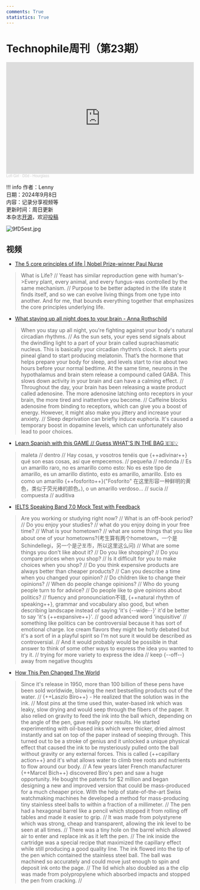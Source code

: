 ```yaml
---
comments: True
statistics: True
---
```


# Technophile周刊（第23期）

<iframe width="100%" height="300" scrolling="no" frameborder="no" allow="autoplay" src="https://w.soundcloud.com/player/?url=https%3A//api.soundcloud.com/tracks/1955264495&color=%23ff5500&auto_play=false&hide_related=false&show_comments=true&show_user=true&show_reposts=false&show_teaser=true&visual=true"></iframe><div style="font-size: 10px; color: #cccccc;line-break: anywhere;word-break: normal;overflow: hidden;white-space: nowrap;text-overflow: ellipsis; font-family: Interstate,Lucida Grande,Lucida Sans Unicode,Lucida Sans,Garuda,Verdana,Tahoma,sans-serif;font-weight: 100;"><a href="https://soundcloud.com/lofi_girl" title="Lofi Girl" target="_blank" style="color: #cccccc; text-decoration: none;">Lofi Girl</a> · <a href="https://soundcloud.com/lofi_girl/d0d-hourglass" title="D0d - Hourglass" target="_blank" style="color: #cccccc; text-decoration: none;">D0d - Hourglass</a></div>

!!! info
    作者：Lenny<br>
    日期：2024年9月8日<br>
    内容：记录分享视频等<br>
    更新时间：周日更新<br>
    本杂志[开源](https://github.com/LennyChenLaw/Weekly)，欢迎[投稿](https://github.com/LennyChenLaw/Weekly/issues)


![9fD5est.jpg](https://s2.loli.net/2024/11/27/Ipt8hRWE2zF7MQl.jpg)

## 视频
+ [The 5 core principles of life | Nobel Prize-winner Paul Nurse](https://www.youtube.com/watch?v=5EwVBC3VsRA)
>What is Life? // Yeast has similar reproduction gene with human's->Every plant, every animal, and every fungus-was controlled by the same mechanism. // Purpose to be better adapted in the life state it finds itself, and so we can evolve living things from one type into another. And for me, that bounds everything together that emphasizes the core principles underlying life.

+ [What staying up all night does to your brain - Anna Rothschild](https://www.youtube.com/watch?v=idrbwnWLJ7w)
>When you stay up all night, you're fighting against your body's natural circadian rhythms. // As the sun sets, your eyes send signals about the dwindling light to a part of your brain called suprachiasmatic nucleus. This is basically your circadian rhythm’s clock. It alerts your pineal gland to start producing melatonin. That’s the hormone that helps prepare your body for sleep, and levels start to rise about two hours before your normal bedtime. At the same time, neurons in the hypothalamus and brain stem release a compound called GABA. This slows down activity in your brain and can have a calming effect. // Throughout the day, your brain has been releasing a waste product called adenosine. The more adenosine latching onto receptors in your brain, the more tired and inattentive you become. // Caffeine blocks adenosine from binding to receptors, which can give you a boost of energy. However, it might also make you jittery and increase your anxiety. // Sleep deprivation can briefly induce euphoria. It's caused a temporary boost in dopamine levels, which can unfortunately also lead to poor choices. 


+ [Learn Spanish with this GAME // Guess WHAT'S IN THE BAG 🇪🇸💡](https://www.youtube.com/watch?v=0URsU0vwGTc)
>maleta // dentro // Hay cosas, y vosotros tenéis que {++adivinar++} qué son esas cosas, así que empecemos. // pequeña // redonda // Es un amarillo raro, no es amarillo como esto: No es este tipo de amarillo, es un amarillo distinto, esto es amarillo, amarillo. Esto es como un amarillo {++fosforito++}("Fosforito" 在这里形容一种鲜明的黄色，类似于荧光棒的颜色。), o un amarillo verdoso... // sucia // compuesta // auditiva


+ [IELTS Speaking Band 7.0 Mock Test with Feedback](https://www.youtube.com/watch?v=AJhplp3dct8)
>Are you working or studying right now? // What is an off-book period? // Do you enjoy your studies? // what do you enjoy doing in your free time? // What is your hometown? // what are some things that you like about one of your hometowns?(考生算有两个hometown，一个是Schindellegi，另一个是군포市，所以这里这么问) // What are some things you don't like about it? // Do you like shopping? // Do you compare prices when you shop? // Is it difficult for you to make choices when you shop? // Do you think expensive products are always better than cheaper products? // Can you describe a time when you changed your opinion? // Do children like to change their opinions? // When do people change opinions? // Who do young people turn to for advice? // Do people like to give opinions about politics? // fluency and pronounciation不错, {++natural rhythm of speaking++}, grammar and vocabulary also good, but when describing landscape instead of saying 'it's {--wide--}' it'd be better to say 'it's {++expansive++}'. // good advanced word 'inquisitive' // something like politics can be controversial because it has sort of emotional  charge. Ice cream flavors they might be hotly debated but it's a sort of in a playful spirit so I'm not sure it would be described as controversial. // And it would probably would be possible in that answer to think of some other ways to express the idea you wanted to try it. // trying for more variety to express the idea // keep {--off--} away from negative thoughts


+ [How This Pen Changed The World](https://www.youtube.com/watch?v=Nb1PrONDHhk)
>Since it's release in 1950, more than 100 billion of these pens have been sold worldwide, blowing the next bestselling products out of the water. // {++Laszlo Biro++} - He realized that the solution was in the ink. // Most pins at the time used thin, water-based ink which was leaky, slow drying and would seep through the fibers of the paper. It also relied on gravity to feed the ink into the ball which, depending on the angle of the pen, gave really poor results. He started experimenting with oil-based inks which were thicker, dried almost instantly and sat on top of the paper instead of seeping through. This turned out to be a stroke of genius and it unlocked a unique physical effect that caused the ink to be mysteriously pulled onto the ball without gravity or any external forces. This is called {++capillary action++} and it's what allows water to climb tree roots and nutrients to flow around our body. // A few years later French manufacturer {++Marcel Bich++} discovered Biro's pen and saw a huge opportunity. He bought the patents for $2 million and began designing a new and improved version that could be mass-produced for a much cheaper price. With the help of state-of-the-art Swiss watchmaking machines he developed a method for mass-producing tiny stainless steel balls to within a fraction of a millimeter. // The pen had a hexagonal barrel like a pencil which stopped it from rolling off tables and made it easier to grip. // It was made from polystyrene which was strong, cheap and transparent, allowing the ink level to be seen at all times. // There was a tiny hole on the barrel which allowed air to enter and replace ink as it left the pen. // The ink inside the cartridge was a special recipe that maximized the capillary effect while still producing a good quality line. The ink flowed into the tip of the pen which contained the stainless steel ball. The ball was machined so accurately and could move just enough to spin and deposit ink onto the page. // The lid which also doubled as a the clip was made from polypropylene which absorbed impacts and stopped the pen from cracking. // 






